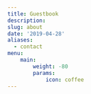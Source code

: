 ```yaml
---
title: Guestbook
description: 
slug: about
date: '2019-04-28'
aliases:
  - contact
menu:
    main: 
        weight: -80
        params:
            icon: coffee
---
```


  <!-- index.html or home.html -->
  <div id="text">
    <p style="font-size: 2rem; text-align: center; font-weight: bold; color: var(--card-text-color-secondary);"></p> 
  </div>
  <!-- ... other HTML content ... -->
  
  <script>
    let divTyping = document.querySelector('#text p');
    let i = 0,
      timer = 50,  // 修改为适当的时间间隔，以控制打字速度
      str = 'Hello! 如想和我交流，点击头像下的图标可跳转私人匿名提问箱（需魔法），或在下方评论区留言 ↓ ';  
  
    function typing() {
      if (i <= str.length) {
        divTyping.innerHTML = str.slice(0, i++) + '_';
        timer = setTimeout(typing, timer);
      } else {
        divTyping.innerHTML = str; // 结束打字，移除 _ 光标
        clearTimeout(timer);
      }
    }
  
    typing();
  </script>



    









